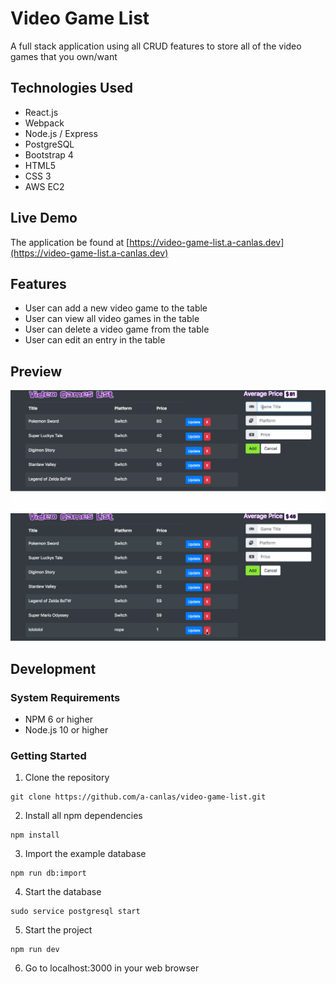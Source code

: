 # Video Game List

A full stack application using all CRUD features to store all of the video games that you own/want

## Technologies Used

- React.js
- Webpack
- Node.js / Express
- PostgreSQL
- Bootstrap 4
- HTML5
- CSS 3
- AWS EC2

## Live Demo

The application be found at [https://video-game-list.a-canlas.dev](https://video-game-list.a-canlas.dev)

## Features

- User can add a new video game to the table
- User can view all video games in the table
- User can delete a video game from the table
- User can edit an entry in the table

## Preview

![vgt demo](vgt-demo.gif)
![vgt demo](vgt-demo1.gif)

## Development

### System Requirements

- NPM 6 or higher
- Node.js 10 or higher

### Getting Started

1. Clone the repository

```shell
git clone https://github.com/a-canlas/video-game-list.git
```

2. Install all npm dependencies

```shell
npm install
```

3. Import the example database

```shell
npm run db:import
```

4. Start the database

```shell
sudo service postgresql start
```

5. Start the project

```shell
npm run dev
```

6. Go to localhost:3000 in your web browser
